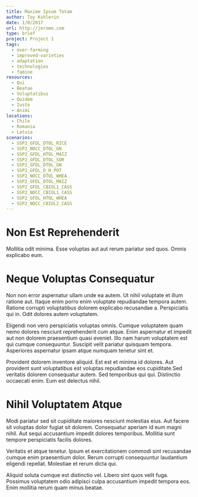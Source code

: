 ```yaml
---
title: Maxime Ipsum Totam
author: Toy Kshlerin
date: 1/0/2017
url: http://jerome.com
type: brief
project: Project 1
tags:
  - over-farming
  - improved-varieties
  - adaptation
  - technologies
  - famine
resources:
  - Qui
  - Beatae
  - Voluptatibus
  - Quidem
  - Iusto
  - Animi
locations:
  - Chile
  - Romania
  - Latvia
scenarios:
  - SSP2_GFDL_DTOL_RICE
  - SSP2_NOCC_DTOL_GN
  - SSP2_GFDL_HTOL_MAIZ
  - SSP2_GFDL_DTOL_SOR
  - SSP2_GFDL_DTOL_GN
  - SSP2_GFDL_D_H_POT
  - SSP2_NOCC_DTOL_WHEA
  - SSP2_GFDL_DTOL_MAIZ
  - SSP2_GFDL_CBIOL1_CASS
  - SSP2_NOCC_CBIOL1_CASS
  - SSP2_GFDL_HTOL_WHEA
  - SSP2_NOCC_CBIOL2_CASS
---
```

# Non Est Reprehenderit
Mollitia odit minima. Esse voluptas aut aut rerum pariatur sed quos. Omnis explicabo eum.

# Neque Voluptas Consequatur
Non non error aspernatur ullam unde ea autem. Ut nihil voluptate et illum ratione aut. Itaque enim porro enim voluptate repudiandae tempora autem. Ratione corrupti voluptatibus dolorem explicabo recusandae a. Perspiciatis qui in. Odit dolores autem voluptatem.
 
Eligendi non vero perspiciatis voluptas omnis. Cumque voluptatem quam nemo dolores nesciunt reprehenderit cum atque. Enim aspernatur et impedit aut non dolorem praesentium quasi eveniet. Illo nam harum voluptatem est qui cumque consequuntur. Suscipit velit pariatur quisquam tempora. Asperiores aspernatur ipsam atque numquam tenetur sint et.
 
Provident dolorem inventore aliquid. Est est et minima id dolores. Aut provident sunt voluptatibus est voluptas repudiandae eos cupiditate.Sed veritatis dolorem consequatur autem. Sed temporibus qui qui. Distinctio occaecati enim. Eum est delectus nihil.

# Nihil Voluptatem Atque
Modi pariatur sed sit cupiditate maiores nesciunt molestias eius. Aut facere sit voluptas dolor fugiat sit dolorem. Consequatur aperiam id eum magni nihil. Aut sequi accusantium impedit dolores temporibus. Mollitia sunt tempore perspiciatis facilis dolores.
 
Veritatis et atque tenetur. Ipsum et exercitationem commodi sint recusandae cumque enim praesentium dolor. Rerum corrupti consequuntur laudantium eligendi repellat. Molestiae et rerum dicta qui.
 
Aliquid soluta cumque est distinctio vel. Libero sint quos velit fuga. Possimus voluptatem odio adipisci culpa accusantium impedit tempora eos. Enim mollitia rerum quam minus beatae.
